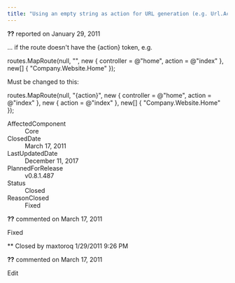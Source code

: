 ```yaml
---
title: "Using an empty string as action for URL generation (e.g. Url.Action(\"\")) does not work #32"
---
```

<div class="issue-report"><div class="issue-header"><b>??</b> reported on <time datetime="2011-01-29T21:07:46.47-08:00" title="2011-01-29T21:07:46.47-08:00">January 29, 2011</time></div><div class="issue-message" markdown="1">

... if the route doesn't have the {action} token, e.g.

routes.MapRoute(null, "",
   new { controller = @"home", action = @"index" },
   new[] { "Company.Website.Home" });

Must be changed to this:

routes.MapRoute(null, "{action}", 
   new { controller = @"home", action = @"index" }, 
   new { action = @"index" }, 
   new[] { "Company.Website.Home" });

</div><div class="issue-footer"><dl><dt>AffectedComponent</dt><dd>Core</dd><dt>ClosedDate</dt><dd><time datetime="2011-03-17T12:42:27.857-07:00" title="2011-03-17T12:42:27.857-07:00">March 17, 2011</time></dd><dt>LastUpdatedDate</dt><dd><time datetime="2017-12-11T02:15:56.247-08:00" title="2017-12-11T02:15:56.247-08:00">December 11, 2017</time></dd><dt>PlannedForRelease</dt><dd>v0.8.1.487</dd><dt>Status</dt><dd>Closed</dd><dt>ReasonClosed</dt><dd>Fixed</dd></dl></div></div><div id="comment-77652" class="issue-comment"><div class="issue-header"><b>??</b> commented on <time datetime="2011-03-17T12:41:49.71-07:00" title="2011-03-17T12:41:49.71-07:00">March 17, 2011</time></div><div class="issue-message" markdown="1">

Fixed


** Closed by maxtoroq 1/29/2011 9:26 PM

</div></div><div id="comment-77653" class="issue-comment"><div class="issue-header"><b>??</b> commented on <time datetime="2011-03-17T12:41:49.87-07:00" title="2011-03-17T12:41:49.87-07:00">March 17, 2011</time></div><div class="issue-message" markdown="1">

Edit

</div></div>